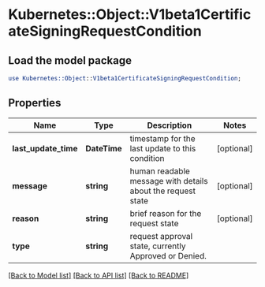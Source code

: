 # Kubernetes::Object::V1beta1CertificateSigningRequestCondition

## Load the model package
```perl
use Kubernetes::Object::V1beta1CertificateSigningRequestCondition;
```

## Properties
Name | Type | Description | Notes
------------ | ------------- | ------------- | -------------
**last_update_time** | **DateTime** | timestamp for the last update to this condition | [optional] 
**message** | **string** | human readable message with details about the request state | [optional] 
**reason** | **string** | brief reason for the request state | [optional] 
**type** | **string** | request approval state, currently Approved or Denied. | 

[[Back to Model list]](../README.md#documentation-for-models) [[Back to API list]](../README.md#documentation-for-api-endpoints) [[Back to README]](../README.md)



